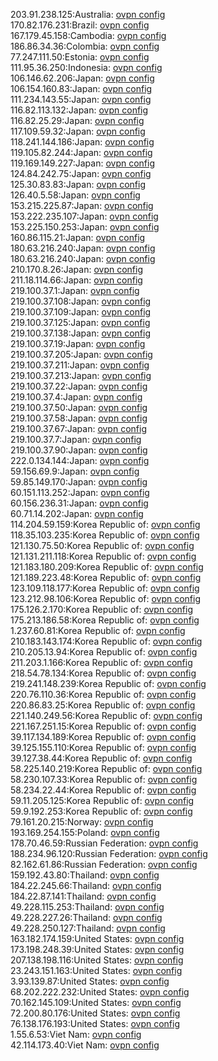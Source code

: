 203.91.238.125:Australia: [ovpn config](vpn/203_91_238_125.ovpn)  
170.82.176.231:Brazil: [ovpn config](vpn/170_82_176_231.ovpn)  
167.179.45.158:Cambodia: [ovpn config](vpn/167_179_45_158.ovpn)  
186.86.34.36:Colombia: [ovpn config](vpn/186_86_34_36.ovpn)  
77.247.111.50:Estonia: [ovpn config](vpn/77_247_111_50.ovpn)  
111.95.36.250:Indonesia: [ovpn config](vpn/111_95_36_250.ovpn)  
106.146.62.206:Japan: [ovpn config](vpn/106_146_62_206.ovpn)  
106.154.160.83:Japan: [ovpn config](vpn/106_154_160_83.ovpn)  
111.234.143.55:Japan: [ovpn config](vpn/111_234_143_55.ovpn)  
116.82.113.132:Japan: [ovpn config](vpn/116_82_113_132.ovpn)  
116.82.25.29:Japan: [ovpn config](vpn/116_82_25_29.ovpn)  
117.109.59.32:Japan: [ovpn config](vpn/117_109_59_32.ovpn)  
118.241.144.186:Japan: [ovpn config](vpn/118_241_144_186.ovpn)  
119.105.82.244:Japan: [ovpn config](vpn/119_105_82_244.ovpn)  
119.169.149.227:Japan: [ovpn config](vpn/119_169_149_227.ovpn)  
124.84.242.75:Japan: [ovpn config](vpn/124_84_242_75.ovpn)  
125.30.83.83:Japan: [ovpn config](vpn/125_30_83_83.ovpn)  
126.40.5.58:Japan: [ovpn config](vpn/126_40_5_58.ovpn)  
153.215.225.87:Japan: [ovpn config](vpn/153_215_225_87.ovpn)  
153.222.235.107:Japan: [ovpn config](vpn/153_222_235_107.ovpn)  
153.225.150.253:Japan: [ovpn config](vpn/153_225_150_253.ovpn)  
160.86.115.21:Japan: [ovpn config](vpn/160_86_115_21.ovpn)  
180.63.216.240:Japan: [ovpn config](vpn/180_63_216_240.ovpn)  
180.63.216.240:Japan: [ovpn config](vpn/180_63_216_240.ovpn)  
210.170.8.26:Japan: [ovpn config](vpn/210_170_8_26.ovpn)  
211.18.114.66:Japan: [ovpn config](vpn/211_18_114_66.ovpn)  
219.100.37.1:Japan: [ovpn config](vpn/219_100_37_1.ovpn)  
219.100.37.108:Japan: [ovpn config](vpn/219_100_37_108.ovpn)  
219.100.37.109:Japan: [ovpn config](vpn/219_100_37_109.ovpn)  
219.100.37.125:Japan: [ovpn config](vpn/219_100_37_125.ovpn)  
219.100.37.138:Japan: [ovpn config](vpn/219_100_37_138.ovpn)  
219.100.37.19:Japan: [ovpn config](vpn/219_100_37_19.ovpn)  
219.100.37.205:Japan: [ovpn config](vpn/219_100_37_205.ovpn)  
219.100.37.211:Japan: [ovpn config](vpn/219_100_37_211.ovpn)  
219.100.37.213:Japan: [ovpn config](vpn/219_100_37_213.ovpn)  
219.100.37.22:Japan: [ovpn config](vpn/219_100_37_22.ovpn)  
219.100.37.4:Japan: [ovpn config](vpn/219_100_37_4.ovpn)  
219.100.37.50:Japan: [ovpn config](vpn/219_100_37_50.ovpn)  
219.100.37.58:Japan: [ovpn config](vpn/219_100_37_58.ovpn)  
219.100.37.67:Japan: [ovpn config](vpn/219_100_37_67.ovpn)  
219.100.37.7:Japan: [ovpn config](vpn/219_100_37_7.ovpn)  
219.100.37.90:Japan: [ovpn config](vpn/219_100_37_90.ovpn)  
222.0.134.144:Japan: [ovpn config](vpn/222_0_134_144.ovpn)  
59.156.69.9:Japan: [ovpn config](vpn/59_156_69_9.ovpn)  
59.85.149.170:Japan: [ovpn config](vpn/59_85_149_170.ovpn)  
60.151.113.252:Japan: [ovpn config](vpn/60_151_113_252.ovpn)  
60.156.236.31:Japan: [ovpn config](vpn/60_156_236_31.ovpn)  
60.71.14.202:Japan: [ovpn config](vpn/60_71_14_202.ovpn)  
114.204.59.159:Korea Republic of: [ovpn config](vpn/114_204_59_159.ovpn)  
118.35.103.235:Korea Republic of: [ovpn config](vpn/118_35_103_235.ovpn)  
121.130.75.50:Korea Republic of: [ovpn config](vpn/121_130_75_50.ovpn)  
121.131.211.118:Korea Republic of: [ovpn config](vpn/121_131_211_118.ovpn)  
121.183.180.209:Korea Republic of: [ovpn config](vpn/121_183_180_209.ovpn)  
121.189.223.48:Korea Republic of: [ovpn config](vpn/121_189_223_48.ovpn)  
123.109.118.177:Korea Republic of: [ovpn config](vpn/123_109_118_177.ovpn)  
123.212.98.106:Korea Republic of: [ovpn config](vpn/123_212_98_106.ovpn)  
175.126.2.170:Korea Republic of: [ovpn config](vpn/175_126_2_170.ovpn)  
175.213.186.58:Korea Republic of: [ovpn config](vpn/175_213_186_58.ovpn)  
1.237.60.81:Korea Republic of: [ovpn config](vpn/1_237_60_81.ovpn)  
210.183.143.174:Korea Republic of: [ovpn config](vpn/210_183_143_174.ovpn)  
210.205.13.94:Korea Republic of: [ovpn config](vpn/210_205_13_94.ovpn)  
211.203.1.166:Korea Republic of: [ovpn config](vpn/211_203_1_166.ovpn)  
218.54.78.134:Korea Republic of: [ovpn config](vpn/218_54_78_134.ovpn)  
219.241.148.239:Korea Republic of: [ovpn config](vpn/219_241_148_239.ovpn)  
220.76.110.36:Korea Republic of: [ovpn config](vpn/220_76_110_36.ovpn)  
220.86.83.25:Korea Republic of: [ovpn config](vpn/220_86_83_25.ovpn)  
221.140.249.56:Korea Republic of: [ovpn config](vpn/221_140_249_56.ovpn)  
221.167.251.15:Korea Republic of: [ovpn config](vpn/221_167_251_15.ovpn)  
39.117.134.189:Korea Republic of: [ovpn config](vpn/39_117_134_189.ovpn)  
39.125.155.110:Korea Republic of: [ovpn config](vpn/39_125_155_110.ovpn)  
39.127.38.44:Korea Republic of: [ovpn config](vpn/39_127_38_44.ovpn)  
58.225.140.219:Korea Republic of: [ovpn config](vpn/58_225_140_219.ovpn)  
58.230.107.33:Korea Republic of: [ovpn config](vpn/58_230_107_33.ovpn)  
58.234.22.44:Korea Republic of: [ovpn config](vpn/58_234_22_44.ovpn)  
59.11.205.125:Korea Republic of: [ovpn config](vpn/59_11_205_125.ovpn)  
59.9.192.253:Korea Republic of: [ovpn config](vpn/59_9_192_253.ovpn)  
79.161.20.215:Norway: [ovpn config](vpn/79_161_20_215.ovpn)  
193.169.254.155:Poland: [ovpn config](vpn/193_169_254_155.ovpn)  
178.70.46.59:Russian Federation: [ovpn config](vpn/178_70_46_59.ovpn)  
188.234.96.120:Russian Federation: [ovpn config](vpn/188_234_96_120.ovpn)  
82.162.61.86:Russian Federation: [ovpn config](vpn/82_162_61_86.ovpn)  
159.192.43.80:Thailand: [ovpn config](vpn/159_192_43_80.ovpn)  
184.22.245.66:Thailand: [ovpn config](vpn/184_22_245_66.ovpn)  
184.22.87.141:Thailand: [ovpn config](vpn/184_22_87_141.ovpn)  
49.228.115.253:Thailand: [ovpn config](vpn/49_228_115_253.ovpn)  
49.228.227.26:Thailand: [ovpn config](vpn/49_228_227_26.ovpn)  
49.228.250.127:Thailand: [ovpn config](vpn/49_228_250_127.ovpn)  
163.182.174.159:United States: [ovpn config](vpn/163_182_174_159.ovpn)  
173.198.248.39:United States: [ovpn config](vpn/173_198_248_39.ovpn)  
207.138.198.116:United States: [ovpn config](vpn/207_138_198_116.ovpn)  
23.243.151.163:United States: [ovpn config](vpn/23_243_151_163.ovpn)  
3.93.139.87:United States: [ovpn config](vpn/3_93_139_87.ovpn)  
68.202.222.232:United States: [ovpn config](vpn/68_202_222_232.ovpn)  
70.162.145.109:United States: [ovpn config](vpn/70_162_145_109.ovpn)  
72.200.80.176:United States: [ovpn config](vpn/72_200_80_176.ovpn)  
76.138.176.193:United States: [ovpn config](vpn/76_138_176_193.ovpn)  
1.55.6.53:Viet Nam: [ovpn config](vpn/1_55_6_53.ovpn)  
42.114.173.40:Viet Nam: [ovpn config](vpn/42_114_173_40.ovpn)  
